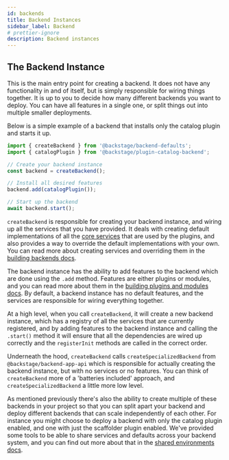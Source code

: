 ```yaml
---
id: backends
title: Backend Instances
sidebar_label: Backend
# prettier-ignore
description: Backend instances
---
```


## The Backend Instance

This is the main entry point for creating a backend. It does not have any functionality in and of itself, but is simply responsible for wiring things together.
It is up to you to decide how many different backends you want to deploy. You can have all features in a single one, or split things out into multiple smaller deployments.

Below is a simple example of a backend that installs only the catalog plugin and starts it up.

```ts
import { createBackend } from '@backstage/backend-defaults';
import { catalogPlugin } from '@backstage/plugin-catalog-backend';

// Create your backend instance
const backend = createBackend();

// Install all desired features
backend.add(catalogPlugin());

// Start up the backend
await backend.start();
```

`createBackend` is responsible for creating your backend instance, and wiring up all the services that you have provided. It deals with creating default implementations of all the [core services](../core-services/01-index.md) that are used by the plugins, and also provides a way to override the default implementations with your own. You can read more about creating services and overriding them in the [building backends docs](../building-backends/01-index.md).

The backend instance has the ability to add features to the backend which are done using the `.add` method. Features are either plugins or modules, and you can read more about them in the [building plugins and modules docs](../building-plugins-and-modules/01-index.md). By default, a backend instance has no default features, and the services are responsible for wiring everything together.

At a high level, when you call `createBackend`, it will create a new backend instance, which has a registry of all the services that are currently registered, and by adding features to the backend instance and calling the `.start()` method it will ensure that all the dependencies are wired up correctly and the `registerInit` methods are called in the correct order.

Underneath the hood, `createBackend` calls `createSpecializedBackend` from `@backstage/backend-app-api` which is responsible for actually creating the backend instance, but with no services or no features. You can think of `createBackend` more of a 'batteries included' approach, and `createSpecializedBackend` a little more low level.

As mentioned previously there's also the ability to create multiple of these backends in your project so that you can split apart your backend and deploy different backends that can scale independently of each other. For instance you might choose to deploy a backend with only the catalog plugin enabled, and one with just the scaffolder plugin enabled. We've provided some tools to be able to share services and defaults across your backend system, and you can find out more about that in the [shared environments docs](../building-backends/01-index.md#shared-environments).
